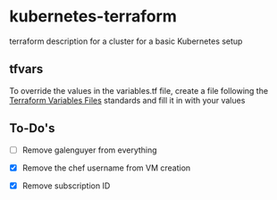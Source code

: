 # kubernetes-terraform

terraform description for a cluster for a basic Kubernetes setup

## tfvars
To override the values in the variables.tf file, create a file following the [Terraform Variables Files](https://www.terraform.io/docs/language/values/variables.html#variable-definitions-tfvars-files) standards and fill it in with your values

## To-Do's

- [ ] Remove galenguyer from everything

- [X] Remove the chef username from VM creation

- [X] Remove subscription ID

